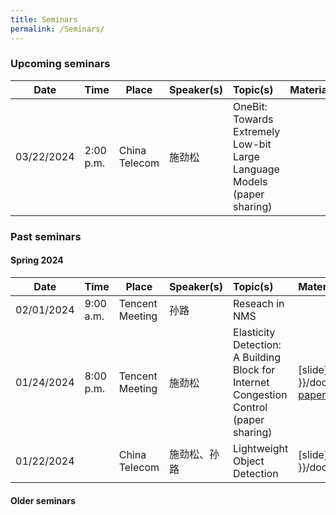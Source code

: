```yaml
---
title: Seminars
permalink: /Seminars/
---
```


### Upcoming seminars

|Date|Time|Place|Speaker(s)|Topic(s)|Material(s)|
|----|----|-----|----------|:-------|:----------|
|03/22/2024|2:00 p.m.|China Telecom|施劲松|OneBit: Towards Extremely Low-bit Large Language Models (paper sharing)||

### Past seminars

#### Spring 2024

|Date|Time|Place|Speaker(s)|Topic(s)|Material(s)|
|----|----|-----|----------|:-------|:----------|
|02/01/2024|9:00 a.m.|Tencent Meeting|孙路|Reseach in NMS||
|01/24/2024|8:00 p.m.|Tencent Meeting|施劲松|Elasticity Detection: A Building Block for Internet Congestion Control (paper sharing)|[slide]({{ site.baseurl }}/documents/seminars/spring2024/012424elasticity_detect.pdf), [paper](https://dl.acm.org/doi/pdf/10.1145/3544216.3544221)|
|01/22/2024| |China Telecom|施劲松、孙路|Lightweight Object Detection|[slide]({{ site.baseurl }}/documents/seminars/spring2024/0122224lod.pdf)|

#### Older seminars
